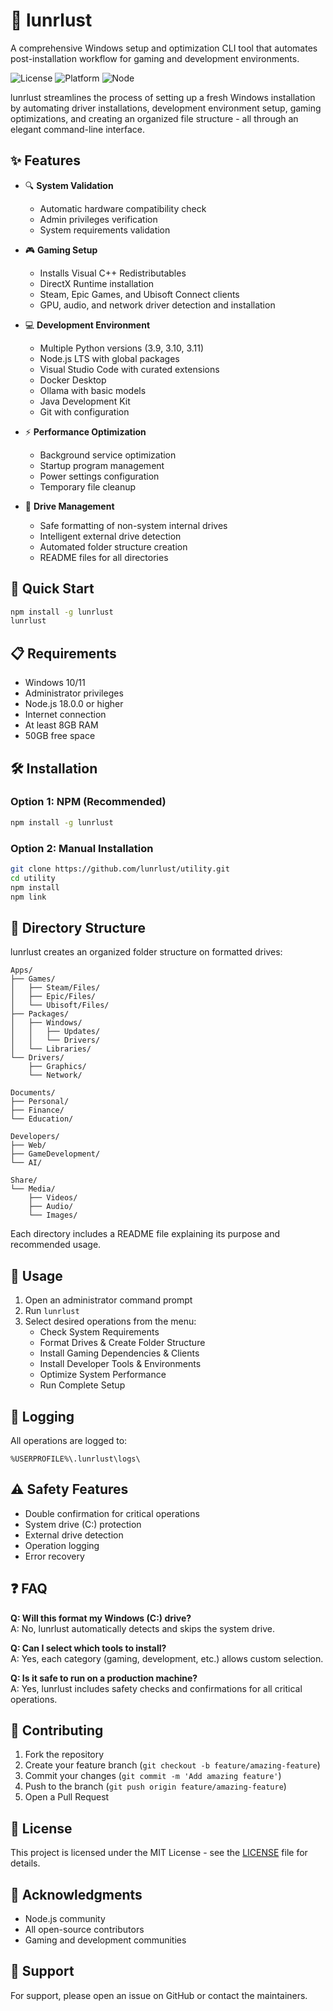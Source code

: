 # 🌟 lunrlust

A comprehensive Windows setup and optimization CLI tool that automates post-installation workflow for gaming and development environments.

![License](https://img.shields.io/badge/license-MIT-blue.svg)
![Platform](https://img.shields.io/badge/platform-Windows-brightgreen.svg)
![Node](https://img.shields.io/badge/node-%3E%3D18.0.0-brightgreen.svg)

lunrlust streamlines the process of setting up a fresh Windows installation by automating driver installations, development environment setup, gaming optimizations, and creating an organized file structure - all through an elegant command-line interface.

## ✨ Features

- 🔍 **System Validation**
  - Automatic hardware compatibility check
  - Admin privileges verification
  - System requirements validation

- 🎮 **Gaming Setup**
  - Installs Visual C++ Redistributables
  - DirectX Runtime installation
  - Steam, Epic Games, and Ubisoft Connect clients
  - GPU, audio, and network driver detection and installation

- 💻 **Development Environment**
  - Multiple Python versions (3.9, 3.10, 3.11)
  - Node.js LTS with global packages
  - Visual Studio Code with curated extensions
  - Docker Desktop
  - Ollama with basic models
  - Java Development Kit
  - Git with configuration

- ⚡ **Performance Optimization**
  - Background service optimization
  - Startup program management
  - Power settings configuration
  - Temporary file cleanup

- 💾 **Drive Management**
  - Safe formatting of non-system internal drives
  - Intelligent external drive detection
  - Automated folder structure creation
  - README files for all directories

## 🚀 Quick Start

```bash
npm install -g lunrlust
lunrlust
```

## 📋 Requirements

- Windows 10/11
- Administrator privileges
- Node.js 18.0.0 or higher
- Internet connection
- At least 8GB RAM
- 50GB free space

## 🛠️ Installation

### Option 1: NPM (Recommended)
```bash
npm install -g lunrlust
```

### Option 2: Manual Installation
```bash
git clone https://github.com/lunrlust/utility.git
cd utility
npm install
npm link
```

## 📂 Directory Structure

lunrlust creates an organized folder structure on formatted drives:

```
Apps/
├── Games/
│   ├── Steam/Files/
│   ├── Epic/Files/
│   └── Ubisoft/Files/
├── Packages/
│   ├── Windows/
│   │   ├── Updates/
│   │   └── Drivers/
│   └── Libraries/
└── Drivers/
    ├── Graphics/
    └── Network/

Documents/
├── Personal/
├── Finance/
└── Education/

Developers/
├── Web/
├── GameDevelopment/
└── AI/

Share/
└── Media/
    ├── Videos/
    ├── Audio/
    └── Images/
```

Each directory includes a README file explaining its purpose and recommended usage.

## 🎯 Usage

1. Open an administrator command prompt
2. Run `lunrlust`
3. Select desired operations from the menu:
   - Check System Requirements
   - Format Drives & Create Folder Structure
   - Install Gaming Dependencies & Clients
   - Install Developer Tools & Environments
   - Optimize System Performance
   - Run Complete Setup

## 📝 Logging

All operations are logged to:
```
%USERPROFILE%\.lunrlust\logs\
```

## ⚠️ Safety Features

- Double confirmation for critical operations
- System drive (C:) protection
- External drive detection
- Operation logging
- Error recovery

## ❓ FAQ

**Q: Will this format my Windows (C:) drive?**  
A: No, lunrlust automatically detects and skips the system drive.

**Q: Can I select which tools to install?**  
A: Yes, each category (gaming, development, etc.) allows custom selection.

**Q: Is it safe to run on a production machine?**  
A: Yes, lunrlust includes safety checks and confirmations for all critical operations.

## 🤝 Contributing

1. Fork the repository
2. Create your feature branch (`git checkout -b feature/amazing-feature`)
3. Commit your changes (`git commit -m 'Add amazing feature'`)
4. Push to the branch (`git push origin feature/amazing-feature`)
5. Open a Pull Request

## 📜 License

This project is licensed under the MIT License - see the [LICENSE](LICENSE) file for details.

## 🙏 Acknowledgments

- Node.js community
- All open-source contributors
- Gaming and development communities

## 📮 Support

For support, please open an issue on GitHub or contact the maintainers.
